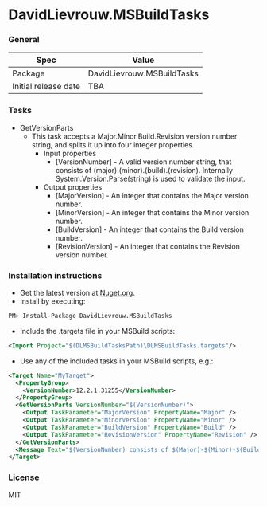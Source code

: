 # DavidLievrouw.MSBuildTasks

### General
| Spec | Value | 
| --------- | --------- | 
| Package | DavidLievrouw.MSBuildTasks | 
| Initial release date | TBA | 

### Tasks
* GetVersionParts
  * This task accepts a Major.Minor.Build.Revision version number string, and splits it up into four integer properties. 
    * Input properties
      * [VersionNumber] - A valid version number string, that consists of (major).(minor).(build).(revision). Internally System.Version.Parse(string) is used to validate the input.
    * Output properties
      * [MajorVersion] - An integer that contains the Major version number.
      * [MinorVersion] - An integer that contains the Minor version number.
      * [BuildVersion] - An integer that contains the Build version number.
      * [RevisionVersion] - An integer that contains the Revision version number.

### Installation instructions
* Get the latest version at [Nuget.org](https://www.nuget.org/packages/DavidLievrouw.MSBuildTasks/).
* Install by executing:
```sh
PM> Install-Package DavidLievrouw.MSBuildTasks
```
* Include the .targets file in your MSBuild scripts:
```xml
<Import Project="$(DLMSBuildTasksPath)\DLMSBuildTasks.targets"/>
```
* Use any of the included tasks in your MSBuild scripts, e.g.:
```xml
<Target Name="MyTarget">
  <PropertyGroup>
    <VersionNumber>12.2.1.31255</VersionNumber>
  </PropertyGroup>
  <GetVersionParts VersionNumber="$(VersionNumber)">
    <Output TaskParameter="MajorVersion" PropertyName="Major" />
    <Output TaskParameter="MinorVersion" PropertyName="Minor" />
    <Output TaskParameter="BuildVersion" PropertyName="Build" />
    <Output TaskParameter="RevisionVersion" PropertyName="Revision" />
  </GetVersionParts>
  <Message Text="$(VersionNumber) consists of $(Major)-$(Minor)-$(Build)-$(Revision)." />
</Target>
```

### License
MIT
